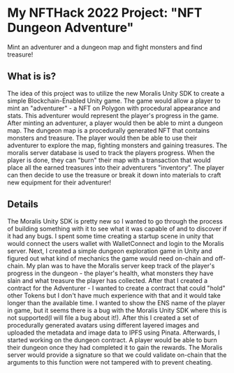 # My NFTHack 2022 Project: "NFT Dungeon Adventure"

Mint an adventurer and a dungeon map and fight monsters and find treasure!

## What is is?

The idea of this project was to utilize the new Moralis Unity SDK to create a simple Blockchain-Enabled Unity game. The game would allow a player to mint an "adventurer" - a NFT on Polygon with procedural appearance and stats. This adventurer would represent the player's progress in the game.  After minting an adventurer, a player would then be able to mint a dungeon map. The dungeon map is a procedurally generated NFT that contains monsters and treasure. The player would then be able to use their adventurer to explore the map, fighting monsters and gaining treasures. The moralis server database is used to track the players progress. When the player is done, they can "burn" their map with a transaction that would place all the earned treasures into their adventurers "inventory". The player can then decide to use the treasure or break it down into materials to craft new equipment for their adventurer!

## Details

The Moralis Unity SDK is pretty new so I wanted to go through the process of building something with it to see what it was capable of and to discover if it had any bugs. I spent some time creating a startup scene in unity that would connect the users wallet with WalletConnect and login to the Moralis server. Next, I created a simple dungeon exploration game in Unity and figured out what kind of mechanics the game would need on-chain and off-chain. My plan was to have the Moralis server keep track of the player's progress in the dungeon - the player's health, what monsters they have slain and what treasure the player has collected. After that I created a contract for the Adventurer - I wanted to create a contract that could "hold" other Tokens but I don't have much experience with that and it would take longer than the available time. I wanted to show the ENS name of the player in game, but it seems there is a bug with the Moralis Unity SDK where this is not supported(I will file a bug about it!). After this I created a set of procedurally generated avatars using different layered images and uploaded the metadata and image data to IPFS using Pinata. Afterwards, I started working on the dungeon contract. A player would be able to burn their dungeon once they had completed it to gain the rewards. The Moralis server would provide a signature so that we could validate on-chain that the arguments to this function were not tampered with to prevent cheating. 